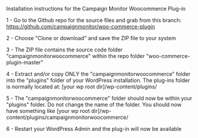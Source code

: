 Installation instructions for the Campaign Monitor Woocommerce Plug-in

1 - Go to the Github repo for the source files and grab from this branch: https://github.com/campaignmonitor/woo-commerce-plugin

2 - Choose "Clone or download" and save the ZIP file to your system

3 - The ZIP file contains the source code folder "campaignmonitorwoocommerce"  within the repo folder "woo-commerce-plugin-master"

4 - Extract and/or copy ONLY the "campaignmonitorwoocommerce" folder into the "plugins" folder of your WordPress installation. The plug-ins folder is normally located at: [your wp root dir]/wp-content/plugins/

5 - The "campaignmonitorwoocommerce" folder should now be within your "plugins" folder. Do not change the name of the folder. You should now have something like [your wp root dir]/wp-content/plugins/campaignmonitorwoocommerce/

6 - Restart your WordPress Admin and the plug-in will now be available 
